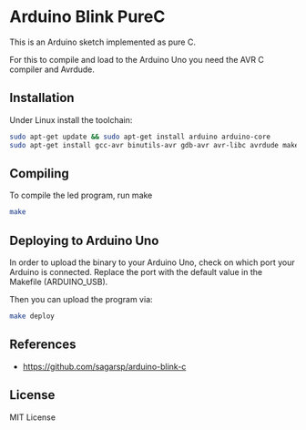 # Arduino Blink PureC

This is an Arduino sketch implemented as pure C.

For this to compile and load to the Arduino Uno you need
the AVR C compiler and Avrdude.

## Installation

Under Linux install the toolchain:

```bash
sudo apt-get update && sudo apt-get install arduino arduino-core
sudo apt-get install gcc-avr binutils-avr gdb-avr avr-libc avrdude make
```

## Compiling

To compile the led program, run make

```bash
make
```

## Deploying to Arduino Uno

In order to upload the binary to your Arduino Uno, check on which port
your Arduino is connected. Replace the port with the default value
in the Makefile (ARDUINO_USB).

Then you can upload the program via:

```bash
make deploy
```

## References

* https://github.com/sagarsp/arduino-blink-c

## License

MIT License